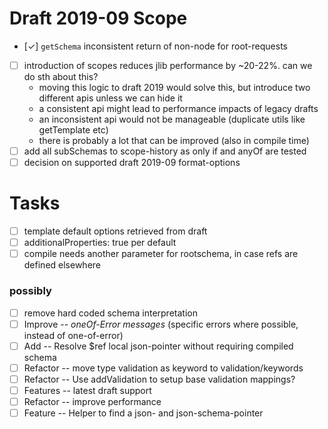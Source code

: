 # Draft 2019-09 Scope

-   [✓] `getSchema` inconsistent return of non-node for root-requests
-   [ ] introduction of scopes reduces jlib performance by ~20-22%. can we do sth about this?
    -   moving this logic to draft 2019 would solve this, but introduce two different apis unless we can hide it
    -   a consistent api might lead to performance impacts of legacy drafts
    -   an inconsistent api would not be manageable (duplicate utils like getTemplate etc)
    -   there is probably a lot that can be improved (also in compile time)
-   [ ] add all subSchemas to scope-history as only if and anyOf are tested
-   [ ] decision on supported draft 2019-09 format-options

# Tasks

-   [ ] template default options retrieved from draft
-   [ ] additionalProperties: true per default
-   [ ] compile needs another parameter for rootschema, in case refs are defined elsewhere

### possibly

-   [ ] remove hard coded schema interpretation
-   [ ] Improve -- _oneOf-Error messages_ (specific errors where possible, instead of one-of-error)
-   [ ] Add -- Resolve $ref local json-pointer without requiring compiled schema
-   [ ] Refactor -- move type validation as keyword to validation/keywords
-   [ ] Refactor -- Use addValidation to setup base validation mappings?
-   [ ] Features -- latest draft support
-   [ ] Refactor -- improve performance
-   [ ] Feature -- Helper to find a json- and json-schema-pointer
